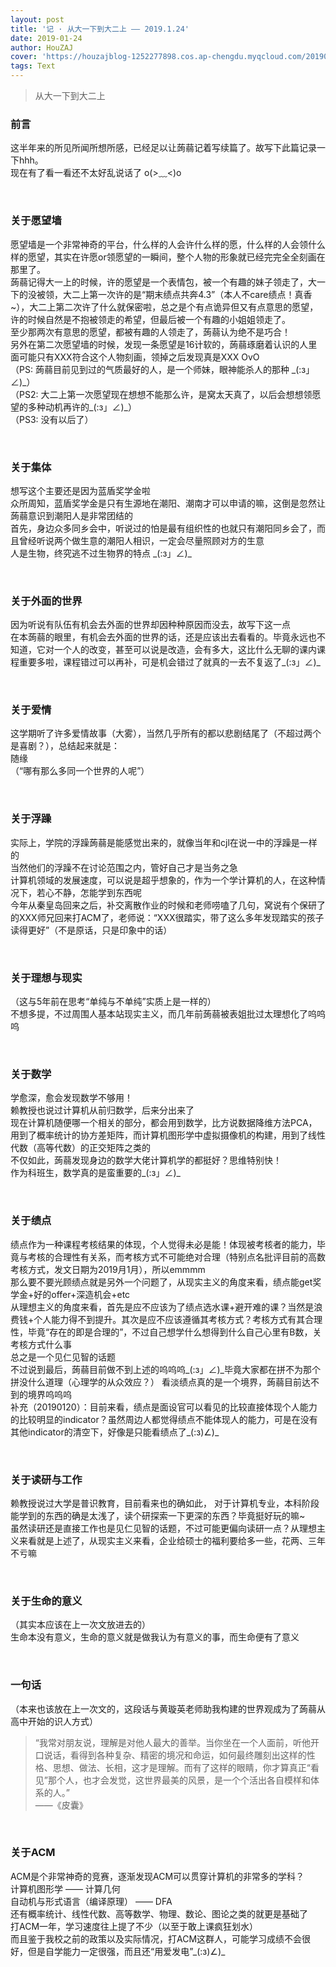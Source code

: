 ```yaml
---
layout: post
title: '记 · 从大一下到大二上 —— 2019.1.24'
date: 2019-01-24
author: HouZAJ
cover: 'https://houzajblog-1252277898.cos.ap-chengdu.myqcloud.com/20190124%20NoteGrowth/20190114-01.png'
tags: Text
---
```


> 从大一下到大二上


### 前言   
这半年来的所见所闻所想所感，已经足以让蒟蒻记着写续篇了。故写下此篇记录一下hhh。  
现在有了看一看还不太好乱说话了 o(>﹏<)o

<br>

### 关于愿望墙
愿望墙是一个非常神奇的平台，什么样的人会许什么样的愿，什么样的人会领什么样的愿望，其实在许愿or领愿望的一瞬间，整个人物的形象就已经完完全全刻画在那里了。  
蒟蒻记得大一上的时候，许的愿望是一个表情包，被一个有趣的妹子领走了，大一下的没被领，大二上第一次许的是“期末绩点共奔4.3”（本人不care绩点！真香~），大二上第二次许了什么就保密啦，总之是个有点诡异但又有点意思的愿望，许的时候自然是不抱被领走的希望，但最后被一个有趣的小姐姐领走了。  
至少那两次有意思的愿望，都被有趣的人领走了，蒟蒻认为绝不是巧合！  
另外在第二次愿望墙的时候，发现一条愿望是16计软的，蒟蒻琢磨着认识的人里面可能只有XXX符合这个人物刻画，领掉之后发现真是XXX  OvO    
（PS: 蒟蒻目前见到过的气质最好的人，是一个师妹，眼神能杀人的那种 \_(:з」∠)\_）  
（PS2: 大二上第一次愿望现在想想不能那么许，是窝太天真了，以后会想想领愿望的多种动机再许的\_(:з」∠)\_）  
（PS3: 没有以后了）  

<br>

### 关于集体
想写这个主要还是因为蓝盾奖学金啦  
众所周知，蓝盾奖学金是只有生源地在潮阳、潮南才可以申请的嘛，这倒是忽然让蒟蒻意识到潮阳人是非常团结的  
首先，身边众多同乡会中，听说过的怕是最有组织性的也就只有潮阳同乡会了，而且曾经听说两个做生意的潮阳人相识，一定会尽量照顾对方的生意  
人是生物，终究逃不过生物界的特点 \_(:з」∠)\_  

<br>

### 关于外面的世界
因为听说有队伍有机会去外面的世界却因种种原因而没去，故写下这一点  
在本蒟蒻的眼里，有机会去外面的世界的话，还是应该出去看看的。毕竟永远也不知道，它对一个人的改变，甚至可以说是改造，会有多大，这比什么无聊的课内课程重要多啦，课程错过可以再补，可是机会错过了就真的一去不复返了\_(:з」∠)\_  

<br>

### 关于爱情
这学期听了许多爱情故事（大雾），当然几乎所有的都以悲剧结尾了（不超过两个是喜剧？），总结起来就是：  
随缘  
（“哪有那么多同一个世界的人呢”）  

<br>

### 关于浮躁
实际上，学院的浮躁蒟蒻是能感觉出来的，就像当年和cjl在说一中的浮躁是一样的  
当然他们的浮躁不在讨论范围之内，管好自己才是当务之急  
计算机领域的发展速度，可以说是超乎想象的，作为一个学计算机的人，在这种情况下，若心不静，怎能学到东西呢  
今年从秦皇岛回来之后，补交离散作业的时候和老师唠嗑了几句，窝说有个保研了的XXX师兄回来打ACM了，老师说：“XXX很踏实，带了这么多年发现踏实的孩子读得更好”（不是原话，只是印象中的话）  

<br>

### 关于理想与现实
（这与5年前在思考“单纯与不单纯”实质上是一样的）  
不想多提，不过周围人基本站现实主义，而几年前蒟蒻被表姐批过太理想化了呜呜呜  

<br>

### 关于数学
学愈深，愈会发现数学不够用！  
赖教授也说过计算机从前归数学，后来分出来了  
现在计算机随便哪一个相关的部分，都会用到数学，比方说数据降维方法PCA，用到了概率统计的协方差矩阵，而计算机图形学中虚拟摄像机的构建，用到了线性代数（高等代数）的正交矩阵之类的  
不仅如此，蒟蒻发现身边的数学大佬计算机学的都挺好？思维特别快！  
作为科班生，数学真的是蛮重要的_(:з」∠)_  

<br>

### 关于绩点
绩点作为一种课程考核结果的体现，个人觉得未必是能！体现被考核者的能力，毕竟与考核的合理性有关系，而考核方式不可能绝对合理（特别点名批评目前的高数考核方式，发文日期为2019月1月），所以emmmm  
那么要不要光顾绩点就是另外一个问题了，从现实主义的角度来看，绩点能get奖学金+好的offer+深造机会+etc  
从理想主义的角度来看，首先是应不应该为了绩点选水课+避开难的课？当然是浪费钱+个人能力得不到提升。其次是应不应该遵循其考核方式？考核方式有其合理性，毕竟“存在的即是合理的”，不过自己想学什么想得到什么自己心里有B数，关考核方式什么事  
总之是一个见仁见智的话题  
不过说到最后，蒟蒻目前做不到上述的呜呜呜\_(:з」∠)\_毕竟大家都在拼不为那个拼没什么道理（心理学的从众效应？）
看淡绩点真的是一个境界，蒟蒻目前达不到的境界呜呜呜  
补充（20190120）：目前来看，绩点是面设官可以看见的比较直接体现个人能力的比较明显的indicator？虽然周边人都觉得绩点不能体现人的能力，可是在没有其他indicator的清空下，好像是只能看绩点了\_(:з)∠)\_  

<br>

### 关于读研与工作
赖教授说过大学是普识教育，目前看来也的确如此， 对于计算机专业，本科阶段能学到的东西的确是太浅了，读个研探索一下更深的东西？毕竟挺好玩的嘛~  
虽然读研还是直接工作也是见仁见智的话题，不过可能更偏向读研一点？从理想主义来看就是上述了，从现实主义来看，企业给硕士的福利要给多一些，花两、三年不亏嘛  

<br>

### 关于生命的意义
（其实本应该在上一次文放进去的）  
生命本没有意义，生命的意义就是做我认为有意义的事，而生命便有了意义  

<br>

### 一句话
（本来也该放在上一次文的，这段话与黄璇英老师助我构建的世界观成为了蒟蒻从高中开始的识人方式）  

> “我常对朋友说，理解是对他人最大的善举。当你坐在一个人面前，听他开口说话，看得到各种复杂、精密的境况和命运，如何最终雕刻出这样的性格、思想、做法、长相，这才是理解。而有了这样的眼睛，你才算真正“看见”那个人，也才会发觉，这世界最美的风景，是一个个活出各自模样和体系的人。”  
——《皮囊》  


<br>

### 关于ACM
ACM是个非常神奇的竞赛，逐渐发现ACM可以贯穿计算机的非常多的学科？  
计算机图形学 —— 计算几何  
自动机与形式语言（编译原理） —— DFA  
还有概率统计、线性代数、高等数学、物理、数论、图论之类的就更是基础了  
打ACM一年，学习速度往上提了不少（以至于敢上课疯狂划水）  
而且鉴于我校之前的政策以及实际情况，打ACM这群人，可能学习成绩不会很好，但是自学能力一定很强，而且还“用爱发电”\_(:з)∠)\_  

